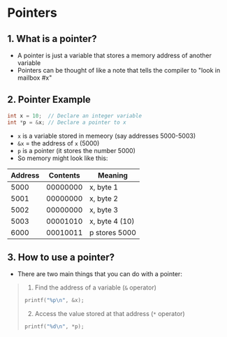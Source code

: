 # Pointers
## 1. What is a pointer?
- A pointer is just a variable that stores a memory address of another variable
- Pointers can be thought of like a note that tells the compiler to "look in mailbox #x"

## 2. Pointer Example
```c
int x = 10;  // Declare an integer variable
int *p = &x; // Declare a pointer to x
```
- `x` is a variable stored in memeory (say addresses 5000-5003)
- `&x` = the address of `x` (5000)
- `p` is a pointer (it stores the number 5000)
- So memory might look like this:

| Address | Contents      | Meaning           |
|---------|---------------|-----------------|
| 5000    | 00000000      | x, byte 1        |
| 5001    | 00000000      | x, byte 2        |
| 5002    | 00000000      | x, byte 3        |
| 5003    | 00001010      | x, byte 4 (10)   |
| 6000    | 00010011      | p stores 5000    |


## 3. How to use a pointer?
- There are two main things that you can do with a pointer:
> 1) Find the address of a variable (`&` operator)
> ```c
> printf("%p\n", &x);
> ```
> 2) Access the value stored at that address (`*` operator)
> ```c
> printf("%d\n", *p);
> ```
